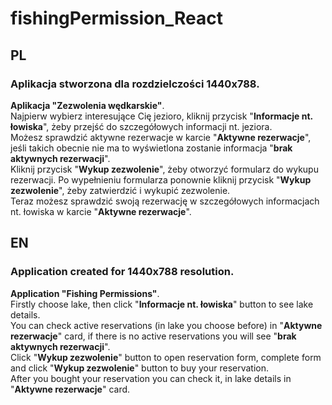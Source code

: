 # fishingPermission_React

## PL
### Aplikacja stworzona dla rozdzielczości 1440x788.
**Aplikacja "Zezwolenia wędkarskie"**.    
Najpierw wybierz interesujące Cię jezioro, kliknij przycisk "**Informacje nt. łowiska**", żeby przejść do szczegółowych informacji nt. jeziora.  
Możesz sprawdzić aktywne rezerwacje w karcie "**Aktywne rezerwacje**", jeśli takich obecnie nie ma to wyświetlona zostanie informacja "**brak aktywnych rezerwacji**".  
Kliknij przycisk "**Wykup zezwolenie**", żeby otworzyć formularz do wykupu rezerwacji. Po wypełnieniu formularza ponownie kliknij przycisk "**Wykup zezwolenie**", żeby zatwierdzić i wykupić zezwolenie.  
Teraz możesz sprawdzić swoją rezerwację w szczegółowych informacjach nt. łowiska w karcie "**Aktywne rezerwacje**".  
  


## EN
### Application created for 1440x788 resolution.
**Application "Fishing Permissions"**.  
Firstly choose lake, then click "**Informacje nt. łowiska**" button to see lake details.  
You can check active reservations (in lake you choose before) in "**Aktywne rezerwacje**" card, if there is no active reservations you will see "**brak aktywnych rezerwacji**".  
Click "**Wykup zezwolenie**" button to open reservation form, complete form and click "**Wykup zezwolenie**" button to buy your reservation.  
After you bought your reservation you can check it, in lake details in "**Aktywne rezerwacje**" card.
